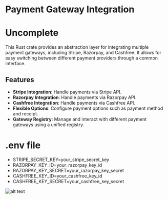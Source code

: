 # Payment Gateway Integration
# Uncomplete

This Rust crate provides an abstraction layer for integrating multiple payment gateways, including Stripe, Razorpay, and Cashfree. It allows for easy switching between different payment providers through a common interface.

## Features

- **Stripe Integration**: Handle payments via Stripe API.
- **Razorpay Integration**: Handle payments via Razorpay API.
- **Cashfree Integration**: Handle payments via Cashfree API.
- **Flexible Options**: Configure payment options such as payment method and receipt.
- **Gateway Registry**: Manage and interact with different payment gateways using a unified registry.

<!-- ## Installation

Add this crate to your `Cargo.toml`:

```toml
[dependencies]
unify = { path = "path/to/your/crate" } -->


# .env file 

- STRIPE_SECRET_KEY=your_stripe_secret_key
- RAZORPAY_KEY_ID=your_razorpay_key_id
- RAZORPAY_KEY_SECRET=your_razorpay_key_secret
- CASHFREE_KEY_ID=your_cashfree_key_id
- CASHFREE_KEY_SECRET=your_cashfree_key_secret


![alt text](image.png)